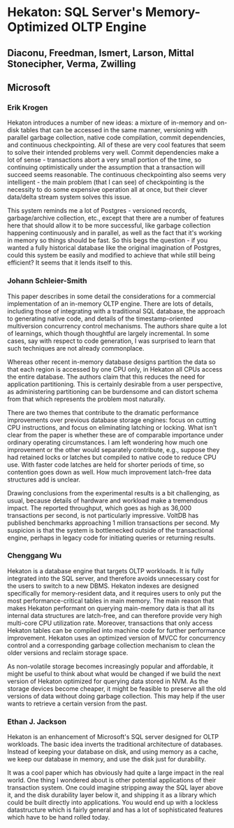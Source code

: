 # Hekaton: SQL Server's Memory-Optimized OLTP Engine
## Diaconu, Freedman, Ismert, Larson, Mittal Stonecipher, Verma, Zwilling
## Microsoft

### Erik Krogen

Hekaton introduces a number of new ideas: a mixture of in-memory and on-disk tables that can be accessed in the same manner, versioning with parallel garbage collection, native code compilation, commit dependencies, and continuous checkpointing. All of these are very cool features that seem to solve their intended problems very well. Commit dependencies make a lot of sense - transactions abort a very small portion of the time, so continuing optimistically under the assumption that a transaction will succeed seems reasonable. The continuous checkpointing also seems very intelligent - the main problem (that I can see) of checkpointing is the necessity to do some expensive operation all at once, but their clever data/delta stream system solves this issue.

This system reminds me a lot of Postgres - versioned records, garbage/archive collection, etc., except that there are a number of features here that should allow it to be more successful, like garbage collection happening continuously and in parallel, as well as the fact that it's working in memory so things should be fast. So this begs the question - if you wanted a fully historical database like the original imagination of Postgres, could this system be easily and modified to achieve that while still being efficient? It seems that it lends itself to this. 

### Johann Schleier-Smith

This paper describes in some detail the considerations for a commercial implementation of an in-memory OLTP engine. There are lots of details, including those of integrating with a traditional SQL database, the approach to generating native code, and details of the timestamp-oriented multiversion concurrency control mechanisms. The authors share quite a lot of learnings, which though thoughtful are largely incremental. In some cases, say with respect to code generation, I was surprised to learn that such techniques are not already commonplace.

Whereas other recent in-memory database designs partition the data so that each region is accessed by one CPU only, in Hekaton all CPUs access the entire database. The authors claim that this reduces the need for application partitioning. This is certainly desirable from a user perspective, as administering partitioning can be burdensome and can distort schema from that which represents the problem most naturally.

There are two themes that contribute to the dramatic performance improvements over previous database storage engines: focus on cutting CPU instructions, and focus on eliminating latching or locking. What isn't clear from the paper is whether these are of comparable importance under ordinary operating circumstances. I am left wondering how much one improvement or the other would separately contribute, e.g., suppose they had retained locks or latches but compiled to native code to reduce CPU use. With faster code latches are held for shorter periods of time, so contention goes down as well. How much improvement latch-free data structures add is unclear.

Drawing conclusions from the experimental results is a bit challenging, as usual, because details of hardware and workload make a tremendous impact. The reported throughput, which goes as high as 36,000 transactions per second, is not particularly impressive. VoltDB has published benchmarks approaching 1 million transactions per second. My suspicion is that the system is bottlenecked outside of the transactional engine, perhaps in legacy code for initiating queries or returning results.

### Chenggang Wu
Hekaton is a database engine that targets OLTP workloads. It is fully integrated into the SQL server, and therefore avoids unnecessary cost for the users to switch to a new DBMS. Hekaton indexes are designed specifically for memory-resident data, and it requires users to only put the most performance-critical tables in main memory. The main reason that makes Hekaton performant on querying main-memory data is that all its internal data structures are latch-free, and can therefore provide very high multi-core CPU utilization rate. Moreover, transactions that only access Hekaton tables can be compiled into machine code for further performance improvement. Hekaton uses an optimized version of MVCC for concurrency control and a corresponding garbage collection mechanism to clean the older versions and reclaim storage space.

As non-volatile storage becomes increasingly popular and affordable, it might be useful to think about what would be changed if we build the next version of Hekaton optimized for querying data stored in NVM. As the storage devices become cheaper, it might be feasible to preserve all the old versions of data without doing garbage collection. This may help if the user wants to retrieve a certain version from the past.

### Ethan J. Jackson

Hekaton is an enhancement of Microsoft's SQL server designed for OLTP
workloads.  The basic idea inverts the traditional architecture of databases.
Instead of keeping your database on disk, and using memory as a cache, we keep
our database in memory, and use the disk just for durability.

It was a cool paper which has obviously had quite a large impact in the real
world.  One thing I wondered about is other potential applications of their
transaction system.  One could imagine stripping away the SQL layer above it,
and the disk durability layer below it, and shipping it as a library which
could be built directly into applications.  You would end up with a lockless
datastructure which is fairly general and has a lot of sophisticated features
which have to be hand rolled  today.
